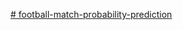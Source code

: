 [# football-match-probability-prediction](https://www.kaggle.com/competitions/football-match-probability-prediction/overview)
